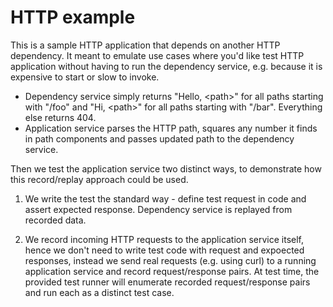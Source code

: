 # HTTP example

This is a sample HTTP application that depends on another HTTP dependency. It meant to emulate use cases where you'd like test HTTP application without having to run the dependency service, e.g. because it is expensive to start or slow to invoke.

* Dependency service simply returns "Hello, \<path\>" for all paths starting with "/foo" and "Hi, \<path\>" for all paths starting with "/bar". Everything else returns 404.
* Application service parses the HTTP path, squares any number it finds in path components and passes updated path to the dependency service.

Then we test the application service two distinct ways, to demonstrate how this record/replay approach could be used.

1. We write the test the standard way - define test request in code and assert expected response. Dependency service is replayed from recorded data.

2. We record incoming HTTP requests to the application service itself, hence we don't need to write test code with request and expoected responses, instead we send real requests (e.g. using curl) to a running application service and record request/response pairs. At test time, the provided test runner will enumerate recorded request/response pairs and run each as a distinct test case.
